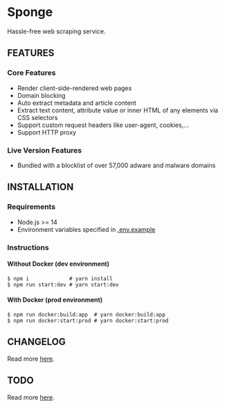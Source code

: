 # Sponge

Hassle-free web scraping service.

## FEATURES

### Core Features

- Render client-side-rendered web pages
- Domain blocking
- Auto extract metadata and article content
- Extract text content, attribute value or inner HTML of any elements via CSS selectors
- Support custom request headers like user-agent, cookies,...
- Support HTTP proxy

### Live Version Features

- Bundled with a blocklist of over 57,000 adware and malware domains

## INSTALLATION

### Requirements

- Node.js >= 14
- Environment variables specified in [.env.example](https://github.com/night-watch-project/sponge/blob/master/.env.example)

### Instructions

#### Without Docker (dev environment)

```shell
$ npm i             # yarn install
$ npm run start:dev # yarn start:dev
```

#### With Docker (prod environment)

```shell
$ npm run docker:build:app  # yarn docker:build:app
$ npm run docker:start:prod # yarn docker:start:prod
```

## CHANGELOG

Read more [here](https://github.com/night-watch-project/sponge/blob/master/CHANGELOG.md).

## TODO

Read more [here](https://github.com/night-watch-project/sponge/blob/master/TODO.md).
